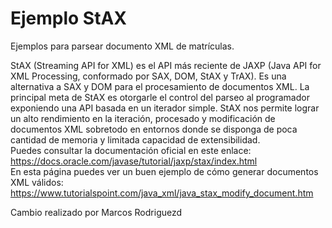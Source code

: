 # Ejemplo StAX
Ejemplos para parsear documento XML de matrículas.

StAX (Streaming API for XML) es el API más reciente de JAXP (Java API for XML Processing, conformado por SAX, DOM, StAX y TrAX). Es una alternativa a SAX y DOM para el procesamiento de documentos XML. La principal meta de StAX es otorgarle el control del parseo al programador exponiendo una API basada en un iterador simple. StAX  nos permite lograr un alto rendimiento en la iteración, procesado y modificación de documentos XML sobretodo en entornos donde se disponga de poca cantidad de memoria y limitada capacidad de extensibilidad.<br>
Puedes consultar la documentación oficial en este enlace: https://docs.oracle.com/javase/tutorial/jaxp/stax/index.html 
<br>
En esta página puedes ver un buen ejemplo de cómo generar documentos XML válidos: https://www.tutorialspoint.com/java_xml/java_stax_modify_document.htm


Cambio realizado por Marcos Rodriguezd